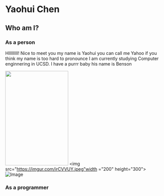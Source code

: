 # Yaohui Chen
## Who am I?
### As a person
HIIIIIIII! Nice to meet you my name is Yaohui you can call me Yahoo if you think my name is too hard to pronounce I am currently studying Computer enginnering in UCSD. I have a purrr baby his name is Benson 

<img src="https://imgur.com/Jy4Tmib.jpeg" width ="200" height="300"> <img src="https://imgur.com/irCVVUY.jpeg"width ="200" height="300"> 
![Image](https://imgur.com/Jy4Tmib.jpeg)

### As a programmer